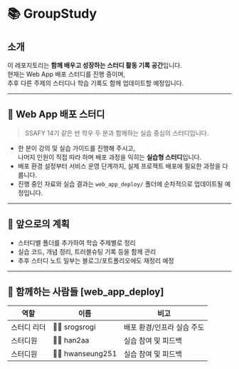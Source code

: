 # 📚 GroupStudy

## 소개
이 레포지토리는 **함께 배우고 성장하는 스터디 활동 기록 공간**입니다.  
현재는 Web App 배포 스터디를 진행 중이며,  
추후 다른 주제의 스터디나 학습 기록도 함께 업데이트할 예정입니다.

---

## 🚀 Web App 배포 스터디
> SSAFY 14기 같은 반 학우 두 분과 함께하는 실습 중심의 스터디입니다.

- 한 분이 강의 및 실습 가이드를 진행해 주시고,  
  나머지 인원이 직접 따라 하며 배포 과정을 익히는 **실습형 스터디**입니다.  
- 배포 환경 설정부터 서비스 운영 단계까지, 실제 프로젝트 배포에 필요한 과정을 다룹니다.  
- 진행 중인 자료와 실습 결과는 `web_app_deploy/` 폴더에 순차적으로 업데이트될 예정입니다.

---

## 🧩 앞으로의 계획
- 스터디별 폴더를 추가하여 학습 주제별로 정리  
- 실습 코드, 개념 정리, 트러블슈팅 기록 등을 함께 관리  
- 추후 스터디 노트 일부는 블로그/포트폴리오에도 재정리 예정  

---

## 🤝 함께하는 사람들 [web_app_deploy]
| 역할 | 이름 | 비고 |
|------|------|------|
| 스터디 리더 | 🧑‍🏫	srogsrogi | 배포 환경/인프라 실습 주도 |
| 스터디원 | 👩‍💻 han2aa | 실습 참여 및 피드백 |
| 스터디원 | 👩‍💻 hwanseung251 | 실습 참여 및 피드백 |
